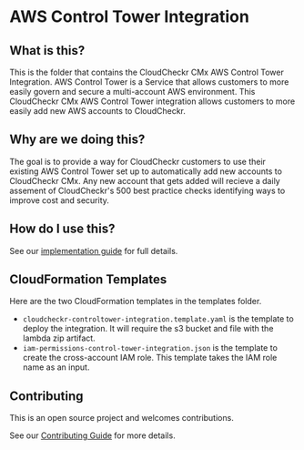 # AWS Control Tower Integration


## What is this?

This is the folder that contains the CloudCheckr CMx AWS Control Tower Integration. AWS Control Tower is a Service that allows customers to more easily govern and secure a multi-account AWS environment. This CloudCheckr CMx AWS Control Tower integration allows customers to more easily add new AWS accounts to CloudCheckr.

## Why are we doing this?

The goal is to provide a way for CloudCheckr customers to use their existing AWS Control Tower set up to automatically add new accounts to CloudCheckr CMx. Any new account that gets added will recieve a daily assement of CloudCheckr's 500 best practice checks identifying ways to improve cost and security.

## How do I use this?

See our [implementation guide](https://d1.awsstatic.com/Marketplace/solutions-center/downloads/AWS-CloudCheckr-Implementation-Guide.pdf) for full details.


## CloudFormation Templates

Here are the two CloudFormation templates in the templates folder.

* `cloudcheckr-controltower-integration.template.yaml` is the template to deploy the integration. It will require the s3 bucket and file with the lambda zip artifact.
* `iam-permissions-control-tower-integration.json` is the template to create the cross-account IAM role. This template takes the IAM role name as an input.

## Contributing

This is an open source project and welcomes contributions.


See our [Contributing Guide](../CONTRIBUTING.md) for more details.